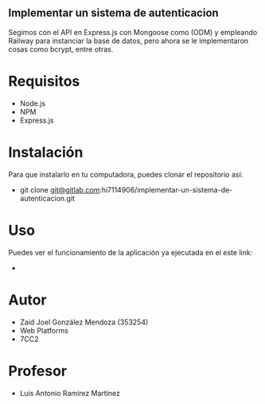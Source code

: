 ## Implementar un sistema de autenticacion 

Segimos con el API en Express.js con Mongoose como (ODM) y empleando Railway para instanciar la base de datos, pero ahora se le implementaron cosas como bcrypt, entre otras.

# Requisitos

- Node.js
- NPM
- Express.js

# Instalación 

Para que instalarlo en tu computadora, puedes clonar el repositorio así:

- git clone git@gitlab.com:hi7114906/implementar-un-sistema-de-autenticacion.git 

# Uso 

Puedes ver el funcionamiento de la aplicación ya ejecutada en el este link:

- 

# Autor

- Zaid Joel González Mendoza (353254)
- Web Platforms
- 7CC2

# Profesor 

- Luis Antonio Ramírez Martínez 

